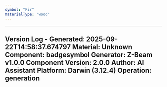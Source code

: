 ```yaml
---
symbol: "Fir"
materialType: "wood"
---
```


---
Version Log - Generated: 2025-09-22T14:58:37.674797
Material: Unknown
Component: badgesymbol
Generator: Z-Beam v1.0.0
Component Version: 2.0.0
Author: AI Assistant
Platform: Darwin (3.12.4)
Operation: generation
---